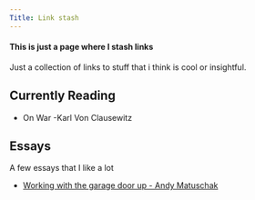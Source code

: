 ```yaml
---
Title: Link stash
---
```


#### This is just a page where I stash links

Just a collection of links to stuff that i think is cool or insightful.

## Currently Reading

- On War -Karl Von Clausewitz

## Essays

A few essays that I like a lot

- [Working with the garage door up - Andy Matuschak](https://notes.andymatuschak.org/Work_with_the_garage_door_up)
